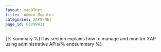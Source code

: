 ```yaml
---
layout: xap97net
title:  Admin Modules
categories: XAP97NET
page_id: 63799421
---
```


{% summary %}This section explains how to manage and monitor XAP using administrative APIs{% endsummary %}

